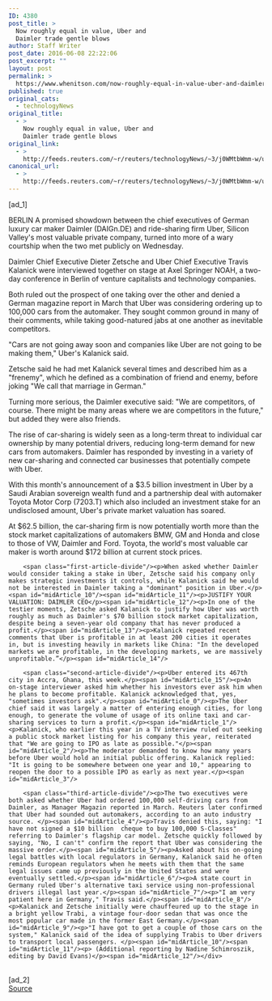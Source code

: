 ```yaml
---
ID: 4380
post_title: >
  Now roughly equal in value, Uber and
  Daimler trade gentle blows
author: Staff Writer
post_date: 2016-06-08 22:22:06
post_excerpt: ""
layout: post
permalink: >
  https://www.whenitson.com/now-roughly-equal-in-value-uber-and-daimler-trade-gentle-blows/
published: true
original_cats:
  - technologyNews
original_title:
  - >
    Now roughly equal in value, Uber and
    Daimler trade gentle blows
original_link:
  - >
    http://feeds.reuters.com/~r/reuters/technologyNews/~3/j0WMtbWmm-w/us-autos-uber-daimler-idUSKCN0YU2IN
canonical_url:
  - >
    http://feeds.reuters.com/~r/reuters/technologyNews/~3/j0WMtbWmm-w/us-autos-uber-daimler-idUSKCN0YU2IN
---
```

 [ad_1]
<br><div id="articleText">
<span id="midArticle_start"/>

<span id="midArticle_0"/><span class="focusParagraph" readability="6"><p><span class="articleLocation">BERLIN</span> A promised showdown between the chief executives of German luxury car maker Daimler (<span id="symbol_DAIGn.DE_0">DAIGn.DE</span>) and ride-sharing firm Uber, Silicon Valley's most valuable private company, turned into more of a wary courtship when the two met publicly on Wednesday.</p></span><span id="midArticle_1"/><p>Daimler Chief Executive Dieter Zetsche and Uber Chief Executive Travis Kalanick were interviewed together on stage at Axel Springer NOAH, a two-day conference in Berlin of venture capitalists and technology companies.</p><span id="midArticle_2"/><p>Both ruled out the prospect of one taking over the other and denied a German magazine report in March that Uber was considering ordering up to 100,000 cars from the automaker. They sought common ground in many of their comments, while taking good-natured jabs at one another as inevitable competitors. </p><span id="midArticle_3"/><p>"Cars are not going away soon and companies like Uber are not going to be making them," Uber's Kalanick said.</p><span id="midArticle_4"/><p>Zetsche said he had met Kalanick several times and described him as a "frenemy", which he defined as a combination of friend and enemy, before joking "We call that marriage in German."</p><span id="midArticle_5"/><p>Turning more serious, the Daimler executive said: "We are competitors, of course. There might be many areas where we are competitors in the future," but added they were also friends.</p><span id="midArticle_6"/><p>The rise of car-sharing is widely seen as a long-term threat to individual car ownership by many potential drivers, reducing long-term demand for new cars from automakers. Daimler has responded by investing in a variety of new car-sharing and connected car businesses that potentially compete with Uber.</p><span id="midArticle_7"/><p>With this month's announcement of a $3.5 billion investment in Uber by a Saudi Arabian sovereign wealth fund and a partnership deal with automaker Toyota Motor Corp (<span id="symbol_7203.T_1">7203.T</span>) which also included an investment stake for an undisclosed amount, Uber's private market valuation has soared. </p><span id="midArticle_8"/><p>At $62.5 billion, the car-sharing firm is now potentially worth more than the stock market capitalizations of automakers BMW, GM and Honda and close to those of VW, Daimler and Ford. Toyota, the world's most valuable car maker is worth around $172 billion at current stock prices.</p><span id="midArticle_9"/>
        
        <span class="first-article-divide"/><p>When asked whether Daimler would consider taking a stake in Uber, Zetsche said his company only makes strategic investments it controls, while Kalanick said he would not be interested in Daimler taking a "dominant" position in Uber.</p><span id="midArticle_10"/><span id="midArticle_11"/><p>JUSTIFY YOUR VALUATION: DAIMLER CEO</p><span id="midArticle_12"/><p>In one of the testier moments, Zetsche asked Kalanick to justify how Uber was worth roughly as much as Daimler's $70 billion stock market capitalization, despite being a seven-year old company that has never produced a profit.</p><span id="midArticle_13"/><p>Kalanick repeated recent comments that Uber is profitable in at least 200 cities it operates in, but is investing heavily in markets like China: "In the developed markets we are profitable, in the developing markets, we are massively unprofitable.”</p><span id="midArticle_14"/>
        
        <span class="second-article-divide"/><p>Uber entered its 467th city in Accra, Ghana, this week.</p><span id="midArticle_15"/><p>An on-stage interviewer asked him whether his investors ever ask him when he plans to become profitable. Kalanick acknowledged that, yes, "sometimes investors ask".</p><span id="midArticle_0"/><p>The Uber chief said it was largely a matter of entering enough cities, for long enough, to generate the volume of usage of its online taxi and car-sharing services to turn a profit.</p><span id="midArticle_1"/><p>Kalanick, who earlier this year in a TV interview ruled out seeking a public stock market listing for his company this year, reiterated that "We are going to IPO as late as possible."</p><span id="midArticle_2"/><p>The moderator demanded to know how many years before Uber would hold an initial public offering. Kalanick replied: "It is going to be somewhere between one year and 10," appearing to reopen the door to a possible IPO as early as next year.</p><span id="midArticle_3"/>
        
        <span class="third-article-divide"/><p>The two executives were both asked whether Uber had ordered 100,000 self-driving cars from Daimler, as Manager Magazin reported in March. Reuters later confirmed that Uber had sounded out automakers, according to an auto industry source. </p><span id="midArticle_4"/><p>Travis denied this, saying: "I have not signed a $10 billion  cheque to buy 100,000 S-Classes" referring to Daimler's flagship car model. Zetsche quickly followed by saying, "No, I can't" confirm the report that Uber was considering the massive order.</p><span id="midArticle_5"/><p>Asked about his on-going legal battles with local regulators in Germany, Kalanick said he often reminds European regulators when he meets with them that the same legal issues came up previously in the United States and were eventually settled.</p><span id="midArticle_6"/><p>A state court in Germany ruled Uber's alternative taxi service using non-professional drivers illegal last year.</p><span id="midArticle_7"/><p>"I am very patient here in Germany," Travis said.</p><span id="midArticle_8"/><p>Kalanick and Zetsche initially were chauffeured up to the stage in a bright yellow Trabi, a vintage four-door sedan that was once the most popular car made in the former East Germany.</p><span id="midArticle_9"/><p>"I have got to get a couple of those cars on the system," Kalanick said of the idea of supplying Trabis to Uber drivers to transport local passengers. </p><span id="midArticle_10"/><span id="midArticle_11"/><p> (Additional reporting by Nadine Schimroszik, editing by David Evans)</p><span id="midArticle_12"/></div>
<br>[ad_2]
<br><a href="http://feeds.reuters.com/~r/reuters/technologyNews/~3/j0WMtbWmm-w/us-autos-uber-daimler-idUSKCN0YU2IN">Source </a>